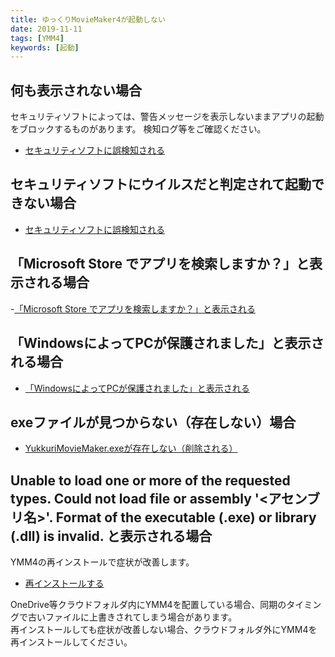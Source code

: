 ```yaml
---
title: ゆっくりMovieMaker4が起動しない
date: 2019-11-11
tags: [YMM4]
keywords: [起動]
---
```

## 何も表示されない場合
セキュリティソフトによっては、警告メッセージを表示しないままアプリの起動をブロックするものがあります。
検知ログ等をご確認ください。
- [セキュリティソフトに誤検知される](./%E3%82%BB%E3%82%AD%E3%83%A5%E3%83%AA%E3%83%86%E3%82%A3%E3%82%BD%E3%83%95%E3%83%88%E3%81%AB%E8%AA%A4%E6%A4%9C%E7%9F%A5%E3%81%95%E3%82%8C%E3%82%8B.md)

## セキュリティソフトにウイルスだと判定されて起動できない場合
- [セキュリティソフトに誤検知される](./%E3%82%BB%E3%82%AD%E3%83%A5%E3%83%AA%E3%83%86%E3%82%A3%E3%82%BD%E3%83%95%E3%83%88%E3%81%AB%E8%AA%A4%E6%A4%9C%E7%9F%A5%E3%81%95%E3%82%8C%E3%82%8B.md)

## 「Microsoft Store でアプリを検索しますか？」と表示される場合
-[「Microsoft Store でアプリを検索しますか？」と表示される](./%E3%80%8CMicrosoftStore%E3%81%A7%E3%82%A2%E3%83%97%E3%83%AA%E3%82%92%E6%A4%9C%E7%B4%A2%E3%81%97%E3%81%BE%E3%81%99%E3%81%8B%EF%BC%9F%E3%80%8D%E3%81%A8%E8%A1%A8%E7%A4%BA%E3%81%95%E3%82%8C%E3%82%8B.md)

## 「WindowsによってPCが保護されました」と表示される場合
- [「WindowsによってPCが保護されました」と表示される](./%E3%80%8Cwindows%E3%81%AB%E3%82%88%E3%81%A3%E3%81%A6pc%E3%81%8C%E4%BF%9D%E8%AD%B7%E3%81%95%E3%82%8C%E3%81%BE%E3%81%97%E3%81%9F%E3%80%8D%E3%81%A8%E8%A1%A8%E7%A4%BA%E3%81%95%E3%82%8C%E3%82%8B.md)

## exeファイルが見つからない（存在しない）場合
- [YukkuriMovieMaker.exeが存在しない（削除される）](./exe%E3%83%95%E3%82%A1%E3%82%A4%E3%83%AB%E3%81%8C%E6%B6%88%E3%81%88%E3%82%8B.md)

## Unable to load one or more of the requested types. Could not load file or assembly '<アセンブリ名>'. Format of the executable (.exe) or library (.dll) is invalid. と表示される場合
YMM4の再インストールで症状が改善します。
- [再インストールする](./manualupdate.md)

OneDrive等クラウドフォルダ内にYMM4を配置している場合、同期のタイミングで古いファイルに上書きされてしまう場合があります。  
再インストールしても症状が改善しない場合、クラウドフォルダ外にYMM4を再インストールしてください。